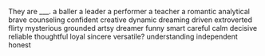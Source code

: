 They are ___.
a baller
a leader
a performer
a teacher
a romantic
analytical
brave
counseling
confident
creative
dynamic
dreaming
driven
extroverted
flirty
mysterious
grounded
artsy
dreamer
funny
smart
careful
calm
decisive
reliable
thoughtful
loyal
sincere
versatile?
understanding
independent
honest